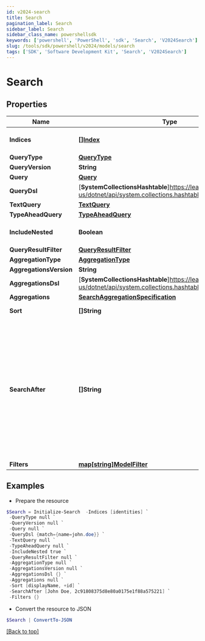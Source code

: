 ```yaml
---
id: v2024-search
title: Search
pagination_label: Search
sidebar_label: Search
sidebar_class_name: powershellsdk
keywords: ['powershell', 'PowerShell', 'sdk', 'Search', 'V2024Search'] 
slug: /tools/sdk/powershell/v2024/models/search
tags: ['SDK', 'Software Development Kit', 'Search', 'V2024Search']
---
```



# Search

## Properties

Name | Type | Description | Notes
------------ | ------------- | ------------- | -------------
**Indices** | [**[]Index**](index) | The names of the Elasticsearch indices in which to search. If none are provided, then all indices will be searched. | [optional] 
**QueryType** | [**QueryType**](query-type) |  | [optional] 
**QueryVersion** | **String** |  | [optional] 
**Query** | [**Query**](query) |  | [optional] 
**QueryDsl** | [**SystemCollectionsHashtable**]https://learn.microsoft.com/en-us/dotnet/api/system.collections.hashtable?view=net-9.0 | The search query using the Elasticsearch [Query DSL](https://www.elastic.co/guide/en/elasticsearch/reference/7.10/query-dsl.html) syntax. | [optional] 
**TextQuery** | [**TextQuery**](text-query) |  | [optional] 
**TypeAheadQuery** | [**TypeAheadQuery**](type-ahead-query) |  | [optional] 
**IncludeNested** | **Boolean** | Indicates whether nested objects from returned search results should be included. | [optional] [default to $true]
**QueryResultFilter** | [**QueryResultFilter**](query-result-filter) |  | [optional] 
**AggregationType** | [**AggregationType**](aggregation-type) |  | [optional] 
**AggregationsVersion** | **String** |  | [optional] 
**AggregationsDsl** | [**SystemCollectionsHashtable**]https://learn.microsoft.com/en-us/dotnet/api/system.collections.hashtable?view=net-9.0 | The aggregation search query using Elasticsearch [Aggregations](https://www.elastic.co/guide/en/elasticsearch/reference/5.2/search-aggregations.html) syntax. | [optional] 
**Aggregations** | [**SearchAggregationSpecification**](search-aggregation-specification) |  | [optional] 
**Sort** | **[]String** | The fields to be used to sort the search results. Use + or - to specify the sort direction. | [optional] 
**SearchAfter** | **[]String** | Used to begin the search window at the values specified. This parameter consists of the last values of the sorted fields in the current record set. This is used to expand the Elasticsearch limit of 10K records by shifting the 10K window to begin at this value. It is recommended that you always include the ID of the object in addition to any other fields on this parameter in order to ensure you don't get duplicate results while paging. For example, when searching for identities, if you are sorting by displayName you will also want to include ID, for example [""displayName"", ""id""].  If the last identity ID in the search result is 2c91808375d8e80a0175e1f88a575221 and the last displayName is ""John Doe"", then using that displayName and ID will start a new search after this identity. The searchAfter value will look like [""John Doe"",""2c91808375d8e80a0175e1f88a575221""] | [optional] 
**Filters** | [**map[string]ModelFilter**](model-filter) | The filters to be applied for each filtered field name. | [optional] 

## Examples

- Prepare the resource
```powershell
$Search = Initialize-Search  -Indices [identities] `
 -QueryType null `
 -QueryVersion null `
 -Query null `
 -QueryDsl {match={name=john.doe}} `
 -TextQuery null `
 -TypeAheadQuery null `
 -IncludeNested true `
 -QueryResultFilter null `
 -AggregationType null `
 -AggregationsVersion null `
 -AggregationsDsl {} `
 -Aggregations null `
 -Sort [displayName, +id] `
 -SearchAfter [John Doe, 2c91808375d8e80a0175e1f88a575221] `
 -Filters {}
```

- Convert the resource to JSON
```powershell
$Search | ConvertTo-JSON
```


[[Back to top]](#) 

